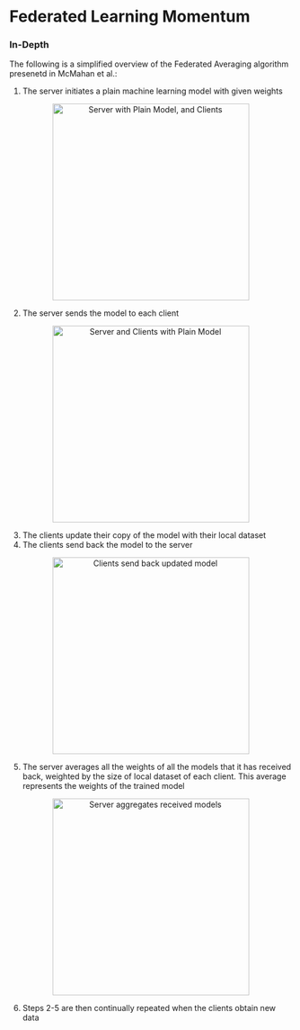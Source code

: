 # Federated Learning Momentum

### In-Depth
The following is a simplified overview of the Federated Averaging algorithm presenetd in McMahan et al.:

1. The server initiates a plain machine learning model with given weights

<p align="center">
<img src="https://project-resource-hosting.s3.us-east-2.amazonaws.com/FL-Diagrams/1.png" alt="Server with Plain Model, and Clients" width="350"/>
</p>

2. The server sends the model to each client

<p align="center">
<img src="https://project-resource-hosting.s3.us-east-2.amazonaws.com/FL-Diagrams/2.png" alt="Server and Clients with Plain Model" width="350"/>
</p>

3. The clients update their copy of the model with their local dataset
4. The clients send back the model to the server

<p align="center">
<img src="https://project-resource-hosting.s3.us-east-2.amazonaws.com/FL-Diagrams/3.png" alt="Clients send back updated model" width="350"/>
</p>

5. The server averages all the weights of all the models that it has received back, weighted by the size of local dataset of each client. This average represents the weights of the trained model

<p align="center">
<img src="https://project-resource-hosting.s3.us-east-2.amazonaws.com/FL-Diagrams/4.png" alt="Server aggregates received models" width="350"/>
</p>

6. Steps 2-5 are then continually repeated when the clients obtain new data

